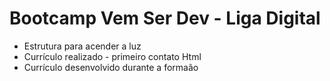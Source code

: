# Bootcamp Vem Ser Dev - Liga Digital

* Estrutura para acender a luz
* Currículo realizado -  primeiro contato Html
* Currículo desenvolvido durante a formaão 
